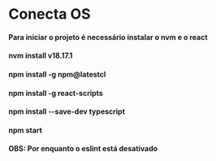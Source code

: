 # Conecta OS

#### Para iniciar o projeto é necessário instalar o nvm e o react

#### nvm install v18.17.1

#### npm install -g npm@latestcl

#### npm install -g react-scripts

#### npm install --save-dev typescript

#### npm start

#### OBS: Por enquanto o eslint está desativado